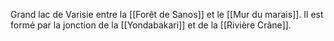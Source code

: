 Grand lac de Varisie entre la [[Forêt de Sanos]] et le [[Mur du marais]]. Il est formé par la jonction de la [[Yondabakari]] et de la [[Rivière Crâne]].